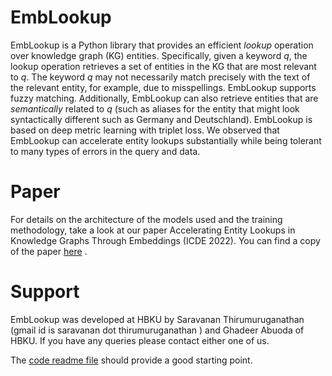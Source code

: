 # EmbLookup

EmbLookup is a Python library that provides an efficient _lookup_ operation over knowledge graph (KG) entities. Specifically, given a keyword _q_, the lookup operation retrieves a set of entities in the KG that are most relevant to _q_. The keyword _q_ may not necessarily match precisely with the text of the relevant entity, for example, due to misspellings. EmbLookup supports fuzzy matching. Additionally, EmbLookup can also retrieve entities that are _semantically_ related to _q_ (such as aliases for the entity that might look syntactically different such as Germany and Deutschland). EmbLookup is based on deep metric learning with triplet loss. We observed that EmbLookup can accelerate entity lookups substantially while being tolerant to many types of errors in the query and data.


# Paper

For details on the architecture of the models used and the training methodology, take a look at our paper Accelerating Entity Lookups in Knowledge Graphs Through Embeddings (ICDE 2022). You can find a copy of the paper [here](https://ashraf.aboulnaga.me/pubs/icde22emblookup.pdf) .

# Support
EmbLookup was developed at HBKU by Saravanan Thirumuruganathan (gmail id is saravanan dot thirumuruganathan ) and Ghadeer Abuoda of HBKU. If you have any queries please contact either one of us.

The [code readme file](CodeReadme.md) should provide a good starting point.
